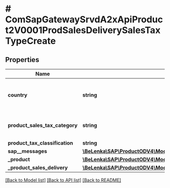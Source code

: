 # # ComSapGatewaySrvdA2xApiProduct2V0001ProdSalesDeliverySalesTaxTypeCreate

## Properties

Name | Type | Description | Notes
------------ | ------------- | ------------- | -------------
**country** | **string** | Departure Country/Region (from which the goods are sent) |
**product_sales_tax_category** | **string** | Tax Condition Type (Sales Tax, Value-Added Tax,...) |
**product_tax_classification** | **string** |  | [optional]
**sap__messages** | [**\BeLenka\SAP\ProductODV4\Model\ComSapGatewaySrvdA2xApiProduct2V0001SAPMessageCreate[]**](ComSapGatewaySrvdA2xApiProduct2V0001SAPMessageCreate.md) |  | [optional]
**_product** | [**\BeLenka\SAP\ProductODV4\Model\ComSapGatewaySrvdA2xApiProduct2V0001ProductTypeCreate**](ComSapGatewaySrvdA2xApiProduct2V0001ProductTypeCreate.md) |  | [optional]
**_product_sales_delivery** | [**\BeLenka\SAP\ProductODV4\Model\ComSapGatewaySrvdA2xApiProduct2V0001ProductSalesDeliveryTypeCreate**](ComSapGatewaySrvdA2xApiProduct2V0001ProductSalesDeliveryTypeCreate.md) |  | [optional]

[[Back to Model list]](../../README.md#models) [[Back to API list]](../../README.md#endpoints) [[Back to README]](../../README.md)
